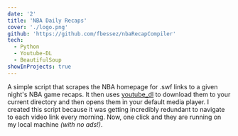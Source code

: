```yaml
---
date: '2'
title: 'NBA Daily Recaps'
cover: './logo.png'
github: 'https://github.com/fbessez/nbaRecapCompiler'
tech:
  - Python
  - Youtube-DL
  - BeautifulSoup
showInProjects: true
---
```


A simple script that scrapes the NBA homepage for .swf links to a given night's NBA game recaps. It then uses [youtube_dl](https://github.com/ytdl-org/youtube-dl) to download them to your current directory and then opens them in your default media player. I created this script because it was getting incredibly redundant to navigate to each video link every morning. Now, one click and they are running on my local machine _(with no ads!)_.
